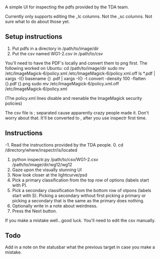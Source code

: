 A simple UI for inspecting the pdfs provided by the TDA team. 

Currently only supports editing the _lc columns. Not the _sc columns. Not sure what to do about those yet.

Setup instructions
------------------
1. Put pdfs in a directory in /path/to/image/dir
2. Put the csv named WG1-2.csv in /path/to/csv

You'll need to have the PDF's locally and convert them to png first. The following worked on Ubuntu:
cd /path/to/image/dir
sudo mv /etc/ImageMagick-6/policy.xml /etc/ImageMagick-6/policy.xml.off
ls *.pdf | xargs -I{} basename {} .pdf | xargs -I{} -t convert -density 100 -flatten {}.pdf {}.png
sudo mv /etc/ImageMagick-6/policy.xml.off /etc/ImageMagick-6/policy.xml

(The policy.xml lines disable and reenable the ImageMagick security policies)

The csv file is ; separated cause apparently crazy people made it. Don't worry about that. It'll be converted to , after you use inspectr first time.

Instructions
------------
-1. Read the instructions provided by the TDA people.
0. cd /directory/where/inspectr/is/located
1. python inspectr.py /path/to/csv/WG1-2.csv /path/to/image/dir/wg12/wg12
2. Gaze upon the visually stunning UI
3. Now look closer at the lightcurve/psd
4. Pick a primary classification from the top row of options (labels start with P).
5. Pick a secondary classification from the bottom row of otpons (labels start with S). Picking a secondary without first picking a primary or picking a secondary that is the same as the primary does nothing.
6. Optionally write in a note about weirdness.
7. Press the Next button.

If you make a mistake well...good luck. You'll need to edit the csv manually. 

Todo
----
Add in a note on the statusbar what the previous target in case you make a mistake.

